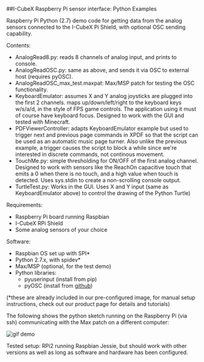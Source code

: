 ##I-CubeX Raspberry Pi sensor interface: Python Examples

Raspberry Pi Python (2.7) demo code for getting data from the analog sensors connected to the I-CubeX Pi Shield, with optional OSC sending capability.

Contents:
- AnalogRead8.py: reads 8 channels of analog input, and prints to console.
- AnalogReadOSC.py: same as above, and sends it via OSC to external host (requires pyOSC).
- AnalogReadOSC_max_test.maxpat: Max/MSP patch for testing the OSC functionality.
- KeyboardEmulator: assumes X and Y analog joysticks are plugged into the first 2 channels. maps up/down/left/right to the keyboard keys w/s/a/d, in the style of FPS game controls. The application using it must of course have keyboard focus. Designed to work with the GUI and tested with Minecraft.
- PDFViewerController: adapts KeyboardEmulator example but used to trigger next and previous page commands in XPDF so that the script can be used as an automatic music page turner. Also unlike the previous example, a trigger causes the script to block a while since we're interested in discrete commands, not continous movement.
- TouchMe.py: simple thresholding for ON/OFF of the first analog channel. Designed to work with sensors like the ReachOn capacitive touch that emits a 0 when there is no touch, and a high value when touch is detected. Uses sys.stdin to create a non-scrolling console output.
- TurtleTest.py: Works in the GUI. Uses X and Y input (same as KeyboardEmulator above) to control the drawing of the Python Turtle)

Requirements:
- Raspberry Pi board running Raspbian
- I-CubeX RPi Shield
- Some analog sensors of your choice

Software:
- Raspbian OS set up with SPI\* 
- Python 2.7.x, with spidev\*
- Max/MSP (optional, for the test demo)
- Python libraries:
  - pyuserinput (install from pip)
  - pyOSC (install from [github](https://github.com/ptone/pyosc))
  

(*these are already included in our pre-configured image, for manual setup instructions, check out our product page for details and tutorials)

The following shows the python sketch running on the Raspberry Pi (via ssh) communicating with the Max patch on a different computer:


![gif demo](https://j.gifs.com/qxZgAp.gif)

Tested setup: RPi2 running Raspbian Jessie, but should work with other versions as well as long as software and hardware has been configured.
